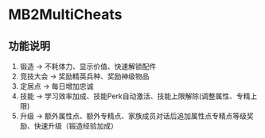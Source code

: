 # MB2MultiCheats

## 功能说明

1. 锻造 -> 不耗体力、显示价值、快速解锁配件
2. 竞技大会 -> 奖励精英兵种、奖励神级物品
3. 定居点 -> 每日增加忠诚
4. 技能 -> 学习效率加成、技能Perk自动激活、技能上限解除(调整属性、专精上限)
5. 升级 -> 额外属性点、额外专精点、家族成员对话后追加属性点专精点等级奖励、快速升级（锻造经验加成）

